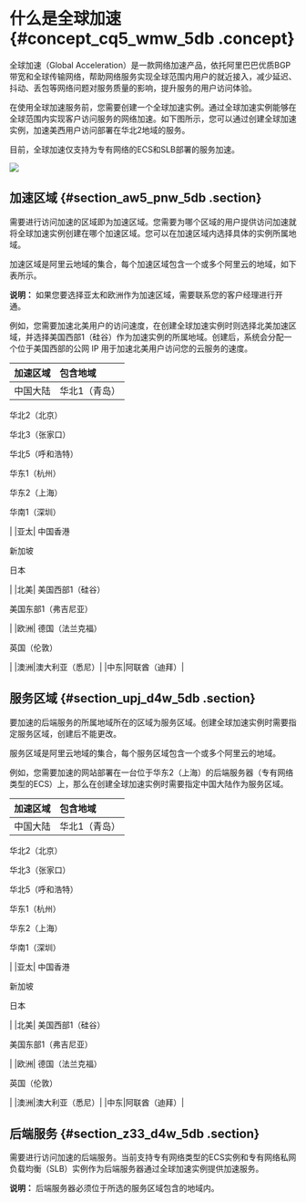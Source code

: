 # 什么是全球加速 {#concept_cq5_wmw_5db .concept}

全球加速（Global Acceleration）是一款网络加速产品，依托阿里巴巴优质BGP带宽和全球传输网络，帮助网络服务实现全球范围内用户的就近接入，减少延迟、抖动、丢包等网络问题对服务质量的影响，提升服务的用户访问体验。

在使用全球加速服务前，您需要创建一个全球加速实例。通过全球加速实例能够在全球范围内实现客户访问服务的网络加速。如下图所示，您可以通过创建全球加速实例，加速美西用户访问部署在华北2地域的服务。

目前，全球加速仅支持为专有网络的ECS和SLB部署的服务加速。

![](http://static-aliyun-doc.oss-cn-hangzhou.aliyuncs.com/assets/img/12626/15657994251354_zh-CN.png)

## 加速区域 {#section_aw5_pnw_5db .section}

需要进行访问加速的区域即为加速区域。您需要为哪个区域的用户提供访问加速就将全球加速实例创建在哪个加速区域。您可以在加速区域内选择具体的实例所属地域。

加速区域是阿里云地域的集合，每个加速区域包含一个或多个阿里云的地域，如下表所示。

**说明：** 如果您要选择亚太和欧洲作为加速区域，需要联系您的客户经理进行开通。

例如，您需要加速北美用户的访问速度，在创建全球加速实例时则选择北美加速区域，并选择美国西部1（硅谷）作为加速实例的所属地域。创建后，系统会分配一个位于美国西部的公网 IP 用于加速北美用户访问您的云服务的速度。

|加速区域|包含地域|
|:---|:---|
|中国大陆| 华北1（青岛）

 华北2（北京）

 华北3（张家口）

 华北5（呼和浩特）

 华东1（杭州）

 华东2（上海）

 华南1（深圳）

 |
|亚太| 中国香港

 新加坡

 日本

 |
|北美| 美国西部1（硅谷）

 美国东部1（弗吉尼亚）

 |
|欧洲| 德国（法兰克福）

 英国（伦敦）

 |
|澳洲|澳大利亚（悉尼）|
|中东|阿联酋（迪拜）|

## 服务区域 {#section_upj_d4w_5db .section}

要加速的后端服务的所属地域所在的区域为服务区域。创建全球加速实例时需要指定服务区域，创建后不能更改。

服务区域是阿里云地域的集合，每个服务区域包含一个或多个阿里云的地域。

例如，您需要加速的网站部署在一台位于华东2（上海）的后端服务器（专有网络类型的ECS）上，那么在创建全球加速实例时需要指定中国大陆作为服务区域。

|加速区域|包含地域|
|:---|:---|
|中国大陆| 华北1（青岛）

 华北2（北京）

 华北3（张家口）

 华北5（呼和浩特）

 华东1（杭州）

 华东2（上海）

 华南1（深圳）

 |
|亚太| 中国香港

 新加坡

 日本

 |
|北美| 美国西部1（硅谷）

 美国东部1（弗吉尼亚）

 |
|欧洲| 德国（法兰克福）

 英国（伦敦）

 |
|澳洲|澳大利亚（悉尼）|
|中东|阿联酋（迪拜）|

## 后端服务 {#section_z33_d4w_5db .section}

需要进行访问加速的后端服务。当前支持专有网络类型的ECS实例和专有网络私网负载均衡（SLB）实例作为后端服务器通过全球加速实例提供加速服务。

**说明：** 后端服务器必须位于所选的服务区域包含的地域内。

